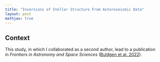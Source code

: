 ```yaml
---
title: "Inversions of Stellar Structure From Asteroseismic Data"
layout: post
mathjax: true
---
```


<!-- excerpt-end -->

## Context

This study, in which I collaborated as a second author, lead to a publication in *Frontiers in Astronomy and Space Sciences* ([Buldgen et al. 2022](https://ui.adsabs.harvard.edu/abs/2022FrASS...9.2373B/abstract)).
